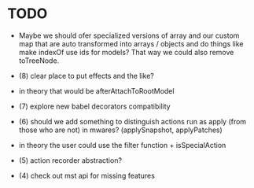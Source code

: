 # TODO

- Maybe we should ofer specialized versions of array and our custom map that are auto transformed into
  arrays / objects and do things like make indexOf use ids for models?
  That way we could also remove toTreeNode.

- (8) clear place to put effects and the like?
- in theory that would be afterAttachToRootModel

- (7) explore new babel decorators compatibility

- (6) should we add something to distinguish actions run as apply (from those who are not) in mwares? (applySnapshot, applyPatches)
- in theory the user could use the filter function + isSpecialAction

- (5) action recorder abstraction?

- (4) check out mst api for missing features
